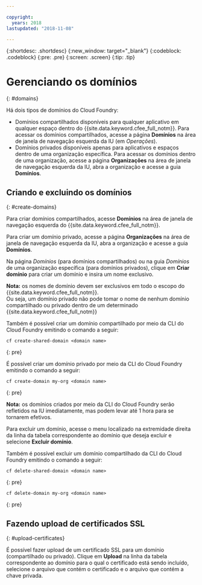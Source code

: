 ```yaml
---

copyright:
  years: 2018
lastupdated: "2018-11-08"

---
```


{:shortdesc: .shortdesc}
{:new_window: target="_blank"}
{:codeblock: .codeblock}
{:pre: .pre}
{:screen: .screen}
{:tip: .tip}


# Gerenciando os domínios
{: #domains}

Há dois tipos de domínios do Cloud Foundry:
* Domínios compartilhados disponíveis para qualquer aplicativo em qualquer espaço dentro do {{site.data.keyword.cfee_full_notm}}. Para acessar os domínios compartilhados, acesse a página **Domínios** na área de janela de
navegação esquerda da IU (em *Operações*).
* Domínios privados disponíveis apenas para aplicativos e espaços dentro de uma organização específica. Para
acessar os domínios dentro de uma organização, acesse a página **Organizações** na área de
janela de navegação esquerda da IU, abra a organização e acesse a guia **Domínios**.

## Criando e excluindo os domínios
{: #create-domains}

Para criar domínios compartilhados, acesse **Domínios** na área de janela de navegação
esquerda do {{site.data.keyword.cfee_full_notm}}.  

Para criar um domínio privado, acesse a página **Organizações** na área de janela de
navegação esquerda da IU, abra a organização e acesse a guia **Domínios**.

Na página _Domínios_ (para domínios compartilhados) ou na guia _Domínios_ de
uma organização específica (para domínios privados), clique em **Criar domínio** para criar um domínio e insira um nome exclusivo.

**Nota:** os nomes de domínio devem ser exclusivos em todo o escopo do {{site.data.keyword.cfee_full_notm}}.  
Ou seja, um domínio privado não pode tomar o nome de nenhum domínio compartilhado ou privado dentro de um determinado {{site.data.keyword.cfee_full_notm}}

Também é possível criar um domínio compartilhado por meio da CLI do Cloud Foundry emitindo o comando a
seguir:
  ```
  cf create-shared-domain <domain name>
  ```
  {: pre}
  
É possível criar um domínio privado por meio da CLI do Cloud Foundry emitindo o comando a seguir:
  ```
  cf create-domain my-org <domain name>
  ```
  {: pre}
  
**Nota:** os domínios criados por meio da CLI do Cloud Foundry serão refletidos na IU
imediatamente, mas podem levar até 1 hora para se tornarem efetivos.

Para excluir um domínio, acesse o menu localizado na extremidade direita da linha da tabela correspondente ao
domínio que deseja excluir e selecione **Excluir domínio**.
  
Também é possível excluir um domínio compartilhado da CLI do Cloud Foundry emitindo o comando a seguir:
  ```
  cf delete-shared-domain <domain name>
  ```
  {: pre}  
  
  ```
  cf delete-domain my-org <domain name>
  ```
  {: pre}
  
 
 ## Fazendo upload de certificados SSL
 {: #upload-certificates}
 
É possível fazer upload de um certificado SSL para um domínio (compartilhado ou privado). Clique em **Upload** na linha da tabela correspondente ao domínio para o qual o certificado está sendo incluído,
selecione o arquivo que contém o certificado e o arquivo que contém a chave privada.
  
